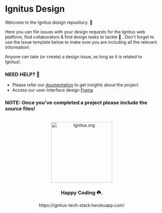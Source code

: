 # Ignitus Design

Welcome to the Ignitus design repository. 👋 

Here you can file issues with your design requests for the Ignitus web platform, find collaborators & find design tasks to tackle 💭 . Don't forget to use the issue template below to make sure you are including all the relevant information!.

Anyone can take (or create) a design issue, as long as it is related to Ignitus!.

### NEED HELP? 👋 

* Please refer our [doumentation](https://ignitus-docs.gitbook.io/ignitus/) to get insights about the project.  
* Access our user-Interface design [Figma]( https://www.figma.com/file/BrP5RowC7va50HyETZQUDA/Ignitus-Design?node-id=0%3A1)

### NOTE: Once you've completed a project please include the source files!

<div align="center">
  <br>
    <img src="https://media.giphy.com/media/l46ChKeGsmsfE3Un6/giphy.gif" alt="Ignitus.org" width="200">
  <br>
  <h3>Happy Coding ☘️.</h3>
  <p>https://ignitus-tech-stack.herokuapp.com/</p>
</div>



